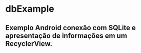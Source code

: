 # dbExample

## Exemplo Android conexão com SQLite e apresentação de informações em um RecyclerView.
